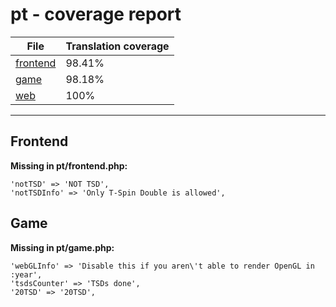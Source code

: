 <link rel="stylesheet" href="style.css">

# pt - coverage report

<table>
<thead>
    <tr>
        <th>File</th>
        <th colspan="2">Translation coverage</th>
    </tr>
</thead>
<tbody>
    <tr><td><a href="#">frontend</a></td><td>98.41%</td><td>
        <div class="pb">
            <span class="pb-fill" style="width: 98.41%;"></span>
        </div>
    </td></tr>
    <tr><td><a href="#">game</a></td><td>98.18%</td><td>
        <div class="pb">
            <span class="pb-fill" style="width: 98.18%;"></span>
        </div>
    </td></tr>
    <tr><td><a href="#">web</a></td><td>100%</td><td>
        <div class="pb">
            <span class="pb-fill" style="width: 100%;"></span>
        </div>
    </td></tr>
</tbody></table>

-----------------------

## Frontend

**Missing in pt/frontend.php:**

```
'notTSD' => 'NOT TSD',
'notTSDInfo' => 'Only T-Spin Double is allowed',
```

## Game

**Missing in pt/game.php:**

```
'webGLInfo' => 'Disable this if you aren\'t able to render OpenGL in :year',
'tsdsCounter' => 'TSDs done',
'20TSD' => '20TSD',
```

